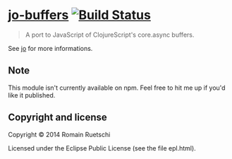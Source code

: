 
# [jo-buffers](https://romac.me/projects/jo-buffers)  [![Build Status](https://travis-ci.org/romac/jo-buffers.png?branch=master)](https://travis-ci.org/romac/jo-buffers)

> A port to JavaScript of ClojureScript's core.async buffers.

See [jo](https://github.com/romac/jo) for more informations.

## Note

This module isn't currently available on npm. Feel free to hit me up if you'd like it published.

## Copyright and license

Copyright © 2014 Romain Ruetschi

Licensed under the Eclipse Public License (see the file epl.html).

